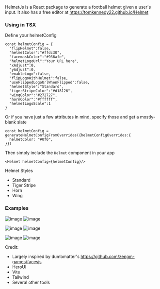 HelmetJs is a React package to generate a football helmet given a user's input. It also has a free editor at https://tomkennedy22.github.io/Helmet

### Using in TSX

Define your helmetConfig

```
const helmetConfig = {
  "flipHelmet":false,
  "helmetColor":"#ffdc30",
  "facemaskColor":"#936afe",
  "helmetLogoUrl":"Your URL here",
  "xAdjust":0,
  "yAdjust":0,
  "enableLogo":false,
  "flipLogoWithHelmet":false,
  "useFlippedLogoUrlWhenFlipped":false,
  "helmetStyle":"Standard",
  "tigerStripeColor":"#d18126",
  "wingColor":"#272727",
  "hornColor":"#ffffff",
  "helmetLogoScale":1
}
```

Or if you have just a few attributes in mind, specify those and get a mostly-blank slate

```
const helmetConfig = generateHelmetConfigFromOverrides({helmetConfigOverrides:{
  helmetColor: "#0f0",
}})
```

Then simply include the `Helmet` component in your app

```
<Helmet helmetConfig={helmetConfig}/>
```

Helmet Styles

- Standard
- Tiger Stripe
- Horn
- Wing

### Examples

![image](https://github.com/user-attachments/assets/23da26c4-1a08-4c86-b2e1-0effd9e8960e)
![image](https://github.com/user-attachments/assets/3c48c350-0039-4082-8e4a-ce32abb50cdb)

![image](https://github.com/user-attachments/assets/f140c20e-eaa1-40bc-9517-67add305bcea)
![image](https://github.com/user-attachments/assets/4dee917d-a115-40e0-b916-c36395b14fe6)

![image](https://github.com/user-attachments/assets/67677b2a-57d7-4878-a61d-9e99d60739d6)
![image](https://github.com/user-attachments/assets/0423b5de-a488-46bc-a29c-0ce5e8ae5293)

Credit:

- Largely inspired by dumbmatter's https://github.com/zengm-games/facesjs
- HeroUI
- Vite
- Tailwind
- Several other tools
